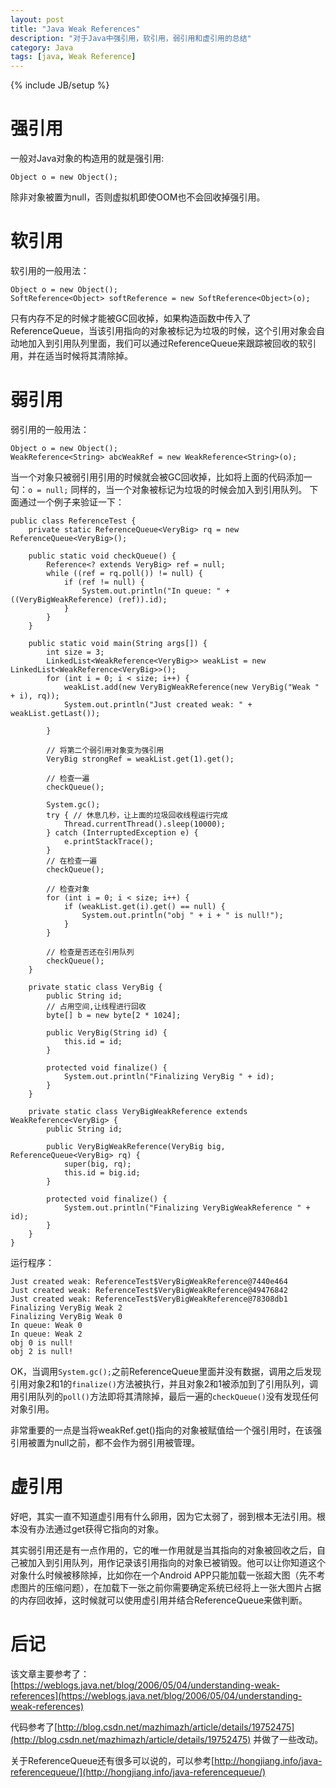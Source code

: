 ```yaml
---
layout: post
title: "Java Weak References"
description: "对于Java中强引用，软引用，弱引用和虚引用的总结"
category: Java
tags: [java, Weak Reference]
---
```

{% include JB/setup %}

# 强引用
一般对Java对象的构造用的就是强引用: 

    Object o = new Object();

除非对象被置为null，否则虚拟机即使OOM也不会回收掉强引用。

# 软引用

软引用的一般用法：

    Object o = new Object();
    SoftReference<Object> softReference = new SoftReference<Object>(o);
    
只有内存不足的时候才能被GC回收掉，如果构造函数中传入了ReferenceQueue，当该引用指向的对象被标记为垃圾的时候，这个引用对象会自动地加入到引用队列里面，我们可以通过ReferenceQueue来跟踪被回收的软引用，并在适当时候将其清除掉。

# 弱引用

弱引用的一般用法：

    Object o = new Object();
    WeakReference<String> abcWeakRef = new WeakReference<String>(o);
    
当一个对象只被弱引用引用的时候就会被GC回收掉，比如将上面的代码添加一句：` o = null; `
同样的，当一个对象被标记为垃圾的时候会加入到引用队列。
下面通过一个例子来验证一下：

    public class ReferenceTest {
        private static ReferenceQueue<VeryBig> rq = new ReferenceQueue<VeryBig>();

        public static void checkQueue() {
            Reference<? extends VeryBig> ref = null;
            while ((ref = rq.poll()) != null) {
                if (ref != null) {
                    System.out.println("In queue: " + ((VeryBigWeakReference) (ref)).id);
                }
            }
        }

        public static void main(String args[]) {
            int size = 3;
            LinkedList<WeakReference<VeryBig>> weakList = new LinkedList<WeakReference<VeryBig>>();
            for (int i = 0; i < size; i++) {
                weakList.add(new VeryBigWeakReference(new VeryBig("Weak " + i), rq));
                System.out.println("Just created weak: " + weakList.getLast());

            }

            // 将第二个弱引用对象变为强引用
            VeryBig strongRef = weakList.get(1).get();

            // 检查一遍
            checkQueue();

            System.gc();
            try { // 休息几秒，让上面的垃圾回收线程运行完成
                Thread.currentThread().sleep(10000);
            } catch (InterruptedException e) {
                e.printStackTrace();
            }
            // 在检查一遍
            checkQueue();

            // 检查对象
            for (int i = 0; i < size; i++) {
                if (weakList.get(i).get() == null) {
                    System.out.println("obj " + i + " is null!");
                }
            }

            // 检查是否还在引用队列
            checkQueue();
        }

        private static class VeryBig {
            public String id;
            // 占用空间,让线程进行回收
            byte[] b = new byte[2 * 1024];

            public VeryBig(String id) {
                this.id = id;
            }

            protected void finalize() {
                System.out.println("Finalizing VeryBig " + id);
            }
        }

        private static class VeryBigWeakReference extends WeakReference<VeryBig> {
            public String id;

            public VeryBigWeakReference(VeryBig big, ReferenceQueue<VeryBig> rq) {
                super(big, rq);
                this.id = big.id;
            }

            protected void finalize() {
                System.out.println("Finalizing VeryBigWeakReference " + id);
            }
        }
    }
    
运行程序：

	Just created weak: ReferenceTest$VeryBigWeakReference@7440e464
	Just created weak: ReferenceTest$VeryBigWeakReference@49476842
	Just created weak: ReferenceTest$VeryBigWeakReference@78308db1
	Finalizing VeryBig Weak 2
	Finalizing VeryBig Weak 0
	In queue: Weak 0
	In queue: Weak 2
	obj 0 is null!
	obj 2 is null!
	
OK，当调用`System.gc();`之前ReferenceQueue里面并没有数据，调用之后发现引用对象2和1的`finalize()`方法被执行，并且对象2和1被添加到了引用队列，调用引用队列的`poll()`方法即将其清除掉，最后一遍的`checkQueue()`没有发现任何对象引用。

非常重要的一点是当将weakRef.get()指向的对象被赋值给一个强引用时，在该强引用被置为null之前，都不会作为弱引用被管理。

# 虚引用

好吧，其实一直不知道虚引用有什么卵用，因为它太弱了，弱到根本无法引用。根本没有办法通过get获得它指向的对象。

其实弱引用还是有一点作用的，它的唯一作用就是当其指向的对象被回收之后，自己被加入到引用队列，用作记录该引用指向的对象已被销毁。他可以让你知道这个对象什么时候被移除掉，比如你在一个Android APP只能加载一张超大图（先不考虑图片的压缩问题），在加载下一张之前你需要确定系统已经将上一张大图片占据的内存回收掉，这时候就可以使用虚引用并结合ReferenceQueue来做判断。

# 后记

该文章主要参考了：[https://weblogs.java.net/blog/2006/05/04/understanding-weak-references](https://weblogs.java.net/blog/2006/05/04/understanding-weak-references)

代码参考了[http://blog.csdn.net/mazhimazh/article/details/19752475](http://blog.csdn.net/mazhimazh/article/details/19752475) 并做了一些改动。

关于ReferenceQueue还有很多可以说的，可以参考[http://hongjiang.info/java-referencequeue/](http://hongjiang.info/java-referencequeue/)
